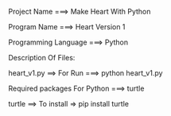 Project Name ===> Make Heart With Python

Program Name ===> Heart Version 1

Programming Language ===> Python

Description Of Files:

heart_v1.py ==> For Run ===> python heart_v1.py

Required packages For Python ===> turtle

turtle ==> To install => pip install turtle

